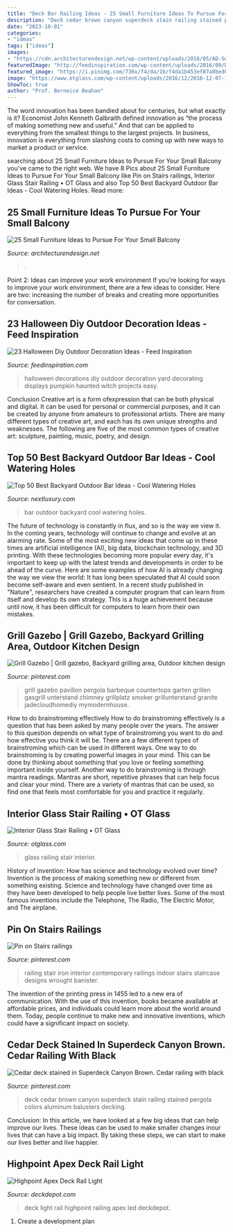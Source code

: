 ```yaml
---
title: "Deck Bar Railing Ideas - 25 Small Furniture Ideas To Pursue For Your Small Balcony"
description: "Deck cedar brown canyon superdeck stain railing stained pergola colors aluminum balusters decking"
date: "2023-10-01"
categories:
- "ideas"
tags: ["ideas"]
images:
- "https://cdn.architecturendesign.net/wp-content/uploads/2016/05/AD-Small-Furniture-Ideas-to-Pursue-For-Your-Small-Balcony-01.jpg"
featuredImage: "http://feedinspiration.com/wp-content/uploads/2016/09/DIY-Halloween-yard-decorations.jpg"
featured_image: "https://i.pinimg.com/736x/f4/da/1b/f4da1b453ef87a8bed0c40dbb4a974ed.jpg"
image: "https://www.otglass.com/wp-content/uploads/2016/12/2016-12-07-12.28.13.jpg"
ShowToc: true
author: "Prof. Berneice Beahan"
---
```



The word innovation has been bandied about for centuries, but what exactly is it? Economist John Kenneth Galbraith defined innovation as “the process of making something new and useful.” And that can be applied to everything from the smallest things to the largest projects. In business, innovation is everything from slashing costs to coming up with new ways to market a product or service.

	

		
searching about 25 Small Furniture Ideas to Pursue For Your Small Balcony you've came to the right web. We have 8 Pics about 25 Small Furniture Ideas to Pursue For Your Small Balcony like Pin on Stairs railings, Interior Glass Stair Railing • OT Glass and also Top 50 Best Backyard Outdoor Bar Ideas - Cool Watering Holes. Read more:
		
    
## 25 Small Furniture Ideas To Pursue For Your Small Balcony

<img loading=lazy src="https://cdn.architecturendesign.net/wp-content/uploads/2016/05/AD-Small-Furniture-Ideas-to-Pursue-For-Your-Small-Balcony-01.jpg" onerror="this.onerror=null;this.src='https://tse4.mm.bing.net/th?id=OIP.OJ8U2r8CVhnHqIqnUiO4YQHaJ4&amp;pid=15.1';" alt="25 Small Furniture Ideas to Pursue For Your Small Balcony">

_Source: architecturendesign.net_

>. 

	

Point 2: Ideas can improve your work environment
If you're looking for ways to improve your work environment, there are a few ideas to consider. Here are two: increasing the number of breaks and creating more opportunities for conversation.

    
## 23 Halloween Diy Outdoor Decoration Ideas - Feed Inspiration

<img loading=lazy src="http://feedinspiration.com/wp-content/uploads/2016/09/DIY-Halloween-yard-decorations.jpg" onerror="this.onerror=null;this.src='https://tse3.mm.bing.net/th?id=OIP.0v_6wolqqNCfh2a6fW81eQHaJ4&amp;pid=15.1';" alt="23 Halloween Diy Outdoor Decoration Ideas - Feed Inspiration">

_Source: feedinspiration.com_

>halloween decorations diy outdoor decoration yard decorating displays pumpkin haunted witch projects easy. 

	

Conclusion
Creative art is a form ofexpression that can be both physical and digital. It can be used for personal or commercial purposes, and it can be created by anyone from amateurs to professional artists. There are many different types of creative art, and each has its own unique strengths and weaknesses. The following are five of the most common types of creative art: sculpture, painting, music, poetry, and design.

    
## Top 50 Best Backyard Outdoor Bar Ideas - Cool Watering Holes

<img loading=lazy src="http://nextluxury.com/wp-content/uploads/outdoor-bar-ideas-for-backyard.jpg" onerror="this.onerror=null;this.src='https://tse2.mm.bing.net/th?id=OIP.T7OXXXOZn1NodqeMY6XzcQAAAA&amp;pid=15.1';" alt="Top 50 Best Backyard Outdoor Bar Ideas - Cool Watering Holes">

_Source: nextluxury.com_

>bar outdoor backyard cool watering holes. 

	

The future of technology is constantly in flux, and so is the way we view it.
In the coming years, technology will continue to change and evolve at an alarming rate. Some of the most exciting new ideas that come up in these times are artificial intelligence (AI), big data, blockchain technology, and 3D printing. With these technologies becoming more popular every day, it's important to keep up with the latest trends and developments in order to be ahead of the curve. Here are some examples of how AI is already changing the way we view the world: 
It has long been speculated that AI could soon become self-aware and even sentient. In a recent study published in "Nature", researchers have created a computer program that can learn from itself and develop its own strategy. This is a huge achievement because until now, it has been difficult for computers to learn from their own mistakes.

    
## Grill Gazebo | Grill Gazebo, Backyard Grilling Area, Outdoor Kitchen Design

<img loading=lazy src="https://i.pinimg.com/736x/f4/da/1b/f4da1b453ef87a8bed0c40dbb4a974ed.jpg" onerror="this.onerror=null;this.src='https://tse2.mm.bing.net/th?id=OIP.eLRbH259rJ8Af3IM85x1qwHaJ4&amp;pid=15.1';" alt="Grill Gazebo | Grill gazebo, Backyard grilling area, Outdoor kitchen design">

_Source: pinterest.com_

>grill gazebo pavillon pergola barbeque countertops garten grillen gasgrill unterstand chimney grillplatz smoker grillunterstand granite jadecloudhomediy mymodernhouse. 

	

How to do brainstroming effectively
How to do brainstroming effectively is a question that has been asked by many people over the years. The answer to this question depends on what type of brainstroming you want to do and how effective you think it will be. There are a few different types of brainstroming which can be used in different ways. 
One way to do brainstroming is by creating powerful images in your mind. This can be done by thinking about something that you love or feeling something important inside yourself. Another way to do brainstroming is through mantra readings. Mantras are short, repetitive phrases that can help focus and clear your mind. There are a variety of mantras that can be used, so find one that feels most comfortable for you and practice it regularly.

    
## Interior Glass Stair Railing • OT Glass

<img loading=lazy src="https://www.otglass.com/wp-content/uploads/2016/12/2016-12-07-12.28.13.jpg" onerror="this.onerror=null;this.src='https://tse2.mm.bing.net/th?id=OIP.mvQlzNuZYwGUu_kJEowTpAHaJ4&amp;pid=15.1';" alt="Interior Glass Stair Railing • OT Glass">

_Source: otglass.com_

>glass railing stair interior. 

	

History of invention: How has science and technology evolved over time?
Invention is the process of making something new or different from something existing. Science and technology have changed over time as they have been developed to help people live better lives. Some of the most famous inventions include the Telephone, The Radio, The Electric Motor, and The airplane.

    
## Pin On Stairs Railings

<img loading=lazy src="https://i.pinimg.com/736x/3e/46/56/3e465693e137360912d4a41b7110ac0e.jpg" onerror="this.onerror=null;this.src='https://tse4.mm.bing.net/th?id=OIP.CZmg_Hm_pufEB7yjTPMUwQHaJ3&amp;pid=15.1';" alt="Pin on Stairs railings">

_Source: pinterest.com_

>railing stair iron interior contemporary railings indoor stairs staircase designs wrought banister. 

	

The invention of the printing press in 1455 led to a new era of communication. With the use of this invention, books became available at affordable prices, and individuals could learn more about the world around them. Today, people continue to make new and innovative inventions, which could have a significant impact on society.

    
## Cedar Deck Stained In Superdeck Canyon Brown. Cedar Railing With Black

<img loading=lazy src="https://i.pinimg.com/736x/36/d1/ac/36d1acc519e8651ff85051dbec56e9f7.jpg" onerror="this.onerror=null;this.src='https://tse1.mm.bing.net/th?id=OIP.qcWeRIrdR8KKPr1EqBwo9AHaJ3&amp;pid=15.1';" alt="Cedar deck stained in Superdeck Canyon Brown. Cedar railing with black">

_Source: pinterest.com_

>deck cedar brown canyon superdeck stain railing stained pergola colors aluminum balusters decking. 

	

Conclusion:
In this article, we have looked at a few big ideas that can help improve our lives. These ideas can be used to make smaller changes inour lives that can have a big impact. By taking these steps, we can start to make our lives better and live happier.

    
## Highpoint Apex Deck Rail Light

<img loading=lazy src="http://deckdepot.com/images/products/detail/HPapexfirepit.jpg" onerror="this.onerror=null;this.src='https://tse2.mm.bing.net/th?id=OIP.9xF8feM-01GsrCWyFh_wZgHaE7&amp;pid=15.1';" alt="Highpoint Apex Deck Rail Light">

_Source: deckdepot.com_

>deck light rail highpoint railing apex led deckdepot. 

	

1. Create a development plan 

